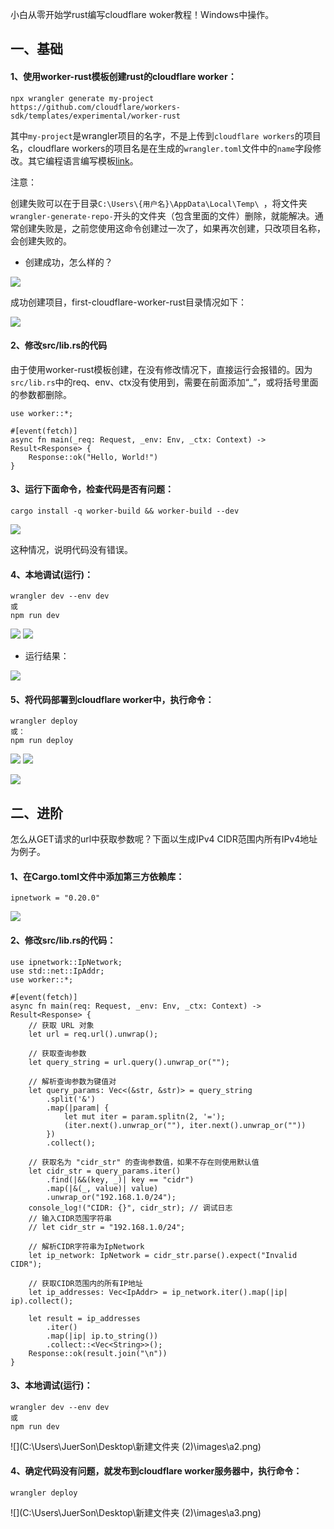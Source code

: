 小白从零开始学rust编写cloudflare woker教程！Windows中操作。

## 一、基础

#### 1、使用worker-rust模板创建rust的cloudflare worker：

```
npx wrangler generate my-project https://github.com/cloudflare/workers-sdk/templates/experimental/worker-rust
```

其中`my-project`是wrangler项目的名字，不是上传到`cloudflare workers`的项目名，cloudflare workers的项目名是在生成的`wrangler.toml`文件中的`name`字段修改。其它编程语言编写模板[link](https://github.com/cloudflare/workers-sdk/tree/main/templates/experimental)。

注意：

创建失败可以在于目录`C:\Users\{用户名}\AppData\Local\Temp\ `，将文件夹`wrangler-generate-repo-`开头的文件夹（包含里面的文件）删除，就能解决。通常创建失败是，之前您使用这命令创建过一次了，如果再次创建，只改项目名称，会创建失败的。

- 创建成功，怎么样的？

<img src="images\1.png" />

成功创建项目，first-cloudflare-worker-rust目录情况如下：

<img src="images\2.png" />

#### 2、修改src/lib.rs的代码

由于使用worker-rust模板创建，在没有修改情况下，直接运行会报错的。因为`src/lib.rs`中的req、env、ctx没有使用到，需要在前面添加“_”，或将括号里面的参数都删除。

```
use worker::*;

#[event(fetch)]
async fn main(_req: Request, _env: Env, _ctx: Context) -> Result<Response> {
    Response::ok("Hello, World!")
}
```

#### 3、运行下面命令，检查代码是否有问题：

```
cargo install -q worker-build && worker-build --dev
```

<img src="images\3.png" />

这种情况，说明代码没有错误。

#### 4、本地调试(运行)：

```
wrangler dev --env dev
或
npm run dev
```

<img src="images\4-1.png" />

<img src="images\4-2.png" />

- 运行结果：

<img src="images\5.png" />

#### 5、将代码部署到cloudflare worker中，执行命令：

```
wrangler deploy
或：
npm run deploy
```

<img src="images\6.png" />

<img src="images\7.png" />

![](images\8.png)

## 二、进阶

怎么从GET请求的url中获取参数呢？下面以生成IPv4 CIDR范围内所有IPv4地址为例子。

#### 1、在Cargo.toml文件中添加第三方依赖库：

```
ipnetwork = "0.20.0"
```

<img src="images\a1.png" />

#### 2、修改src/lib.rs的代码：

```
use ipnetwork::IpNetwork;
use std::net::IpAddr;
use worker::*;

#[event(fetch)]
async fn main(req: Request, _env: Env, _ctx: Context) -> Result<Response> {
    // 获取 URL 对象
    let url = req.url().unwrap();

    // 获取查询参数
    let query_string = url.query().unwrap_or("");

    // 解析查询参数为键值对
    let query_params: Vec<(&str, &str)> = query_string
        .split('&')
        .map(|param| {
            let mut iter = param.splitn(2, '=');
            (iter.next().unwrap_or(""), iter.next().unwrap_or(""))
        })
        .collect();

    // 获取名为 "cidr_str" 的查询参数值，如果不存在则使用默认值
    let cidr_str = query_params.iter()
        .find(|&&(key, _)| key == "cidr")
        .map(|&(_, value)| value)
        .unwrap_or("192.168.1.0/24");
    console_log!("CIDR: {}", cidr_str); // 调试日志
    // 输入CIDR范围字符串
    // let cidr_str = "192.168.1.0/24";

    // 解析CIDR字符串为IpNetwork
    let ip_network: IpNetwork = cidr_str.parse().expect("Invalid CIDR");

    // 获取CIDR范围内的所有IP地址
    let ip_addresses: Vec<IpAddr> = ip_network.iter().map(|ip| ip).collect();

    let result = ip_addresses
        .iter()
        .map(|ip| ip.to_string())
        .collect::<Vec<String>>();
    Response::ok(result.join("\n"))
}
```

#### 3、本地调试(运行)：

```
wrangler dev --env dev
或
npm run dev
```

![](C:\Users\JuerSon\Desktop\新建文件夹 (2)\images\a2.png)

#### 4、确定代码没有问题，就发布到cloudflare worker服务器中，执行命令：

```
wrangler deploy
```

![](C:\Users\JuerSon\Desktop\新建文件夹 (2)\images\a3.png)
